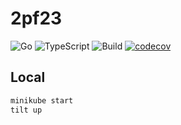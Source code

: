 # 2pf23

![Go](https://github.com/nokamoto/2pf23/actions/workflows/go.yaml/badge.svg)
![TypeScript](https://github.com/nokamoto/2pf23/actions/workflows/ts.yaml/badge.svg)
![Build](https://github.com/nokamoto/2pf23/actions/workflows/build.yaml/badge.svg)
[![codecov](https://codecov.io/gh/nokamoto/2pf23/branch/main/graph/badge.svg?token=27PKKH9F9D)](https://codecov.io/gh/nokamoto/2pf23)

## Local

```bash
minikube start
tilt up
```
